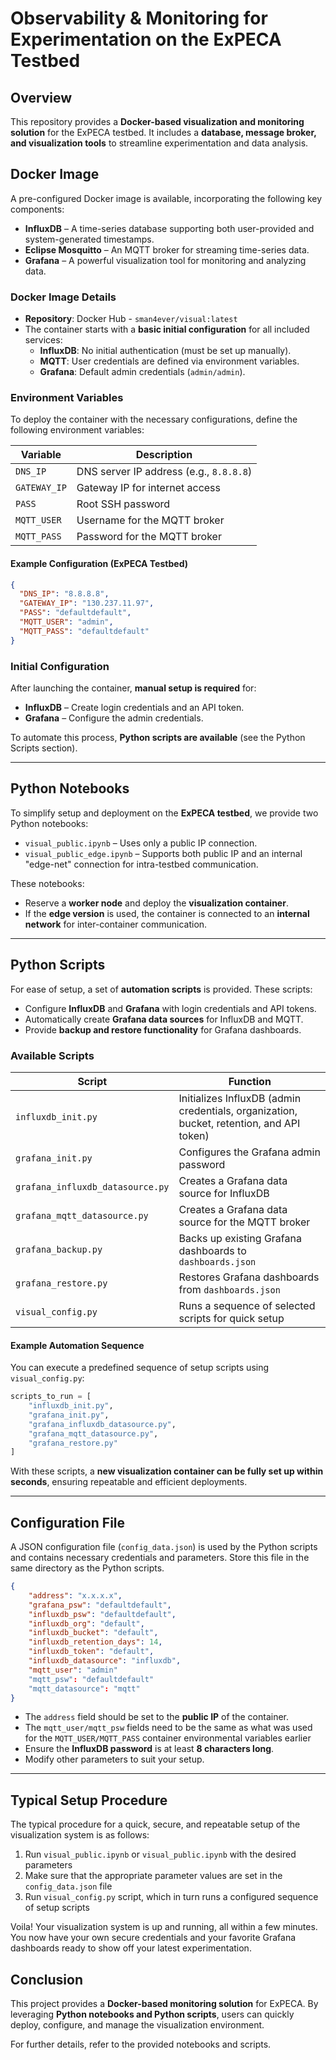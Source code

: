 # Observability & Monitoring for Experimentation on the ExPECA Testbed

## Overview

This repository provides a **Docker-based visualization and monitoring solution** for the ExPECA testbed. It includes a **database, message broker, and visualization tools** to streamline experimentation and data analysis.

## Docker Image

A pre-configured Docker image is available, incorporating the following key components:

- **InfluxDB** – A time-series database supporting both user-provided and system-generated timestamps.
- **Eclipse Mosquitto** – An MQTT broker for streaming time-series data.
- **Grafana** – A powerful visualization tool for monitoring and analyzing data.

### Docker Image Details

- **Repository**: Docker Hub - `sman4ever/visual:latest`
- The container starts with a **basic initial configuration** for all included services:
  - **InfluxDB**: No initial authentication (must be set up manually).
  - **MQTT**: User credentials are defined via environment variables.
  - **Grafana**: Default admin credentials (`admin/admin`).

### Environment Variables

To deploy the container with the necessary configurations, define the following environment variables:

| Variable     | Description                             |
| ------------ | --------------------------------------- |
| `DNS_IP`     | DNS server IP address (e.g., `8.8.8.8`) |
| `GATEWAY_IP` | Gateway IP for internet access          |
| `PASS`       | Root SSH password                       |
| `MQTT_USER`  | Username for the MQTT broker            |
| `MQTT_PASS`  | Password for the MQTT broker            |

#### Example Configuration (ExPECA Testbed)

```json
{
  "DNS_IP": "8.8.8.8",
  "GATEWAY_IP": "130.237.11.97",
  "PASS": "defaultdefault",
  "MQTT_USER": "admin",
  "MQTT_PASS": "defaultdefault"
}
```

### Initial Configuration

After launching the container, **manual setup is required** for:

- **InfluxDB** – Create login credentials and an API token.
- **Grafana** – Configure the admin credentials.

To automate this process, **Python scripts are available** (see the Python Scripts section).

---

## Python Notebooks

To simplify setup and deployment on the **ExPECA testbed**, we provide two Python notebooks:

- `visual_public.ipynb` – Uses only a public IP connection.
- `visual_public_edge.ipynb` – Supports both public IP and an internal "edge-net" connection for intra-testbed communication.

These notebooks:

- Reserve a **worker node** and deploy the **visualization container**.
- If the **edge version** is used, the container is connected to an **internal network** for inter-container communication.

---

## Python Scripts

For ease of setup, a set of **automation scripts** is provided. These scripts:

- Configure **InfluxDB** and **Grafana** with login credentials and API tokens.
- Automatically create **Grafana data sources** for InfluxDB and MQTT.
- Provide **backup and restore functionality** for Grafana dashboards.

### Available Scripts

| Script                           | Function                                                                                 |
| -------------------------------- | ---------------------------------------------------------------------------------------- |
| `influxdb_init.py`               | Initializes InfluxDB (admin credentials, organization, bucket, retention, and API token) |
| `grafana_init.py`                | Configures the Grafana admin password                                                    |
| `grafana_influxdb_datasource.py` | Creates a Grafana data source for InfluxDB                                               |
| `grafana_mqtt_datasource.py`     | Creates a Grafana data source for the MQTT broker                                        |
| `grafana_backup.py`              | Backs up existing Grafana dashboards to `dashboards.json`                                |
| `grafana_restore.py`             | Restores Grafana dashboards from `dashboards.json`                                       |
| `visual_config.py`               | Runs a sequence of selected scripts for quick setup                                      |

#### Example Automation Sequence

You can execute a predefined sequence of setup scripts using `visual_config.py`:

```python
scripts_to_run = [
    "influxdb_init.py",
    "grafana_init.py",
    "grafana_influxdb_datasource.py",
    "grafana_mqtt_datasource.py",
    "grafana_restore.py"
]
```

With these scripts, a **new visualization container can be fully set up within seconds**, ensuring repeatable and efficient deployments.

---

## Configuration File

A JSON configuration file (`config_data.json`) is used by the Python scripts and contains necessary credentials and parameters. Store this
file in the same directory as the Python scripts.

```json
{
    "address": "x.x.x.x",
    "grafana_psw": "defaultdefault",
    "influxdb_psw": "defaultdefault",
    "influxdb_org": "default",
    "influxdb_bucket": "default",
    "influxdb_retention_days": 14,
    "influxdb_token": "default",
    "influxdb_datasource": "influxdb",
    "mqtt_user": "admin"
    "mqtt_psw": "defaultdefault"
    "mqtt_datasource": "mqtt"
}
```

- The `address` field should be set to the **public IP** of the container.
- The `mqtt_user/mqtt_psw` fields need to be the same as what was used for the `MQTT_USER/MQTT_PASS` container environmental variables earlier
- Ensure the **InfluxDB password** is at least **8 characters long**.
- Modify other parameters to suit your setup.

---

## Typical Setup Procedure

The typical procedure for a quick, secure, and repeatable setup of the visualization system is as follows:

1. Run `visual_public.ipynb` or `visual_public.ipynb` with the desired parameters
2. Make sure that the appropriate parameter values are set in the `config_data.json` file
3. Run `visual_config.py` script, which in turn runs a configured sequence of setup scripts

Voila! Your visualization system is up and running, all within a few minutes. You now have your own secure credentials and your favorite
Grafana dashboards ready to show off your latest experimentation.

## Conclusion

This project provides a **Docker-based monitoring solution** for ExPECA. By leveraging **Python notebooks and Python scripts**, users can quickly deploy, configure, and manage the visualization environment.

For further details, refer to the provided notebooks and scripts.

